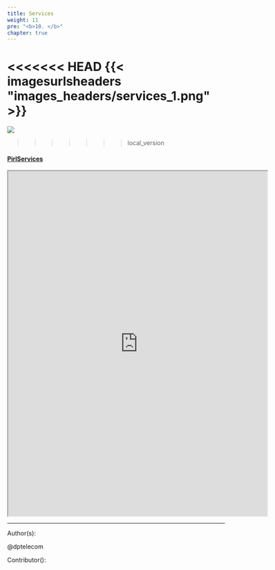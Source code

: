 ```yaml
---
title: Services
weight: 11
pre: "<b>10. </b>"
chapter: true
---
```

<<<<<<< HEAD
{{< imagesurlsheaders "images_headers/services_1.png"  >}}
=======
![](/images_headers/services_1.png)
>>>>>>> local_version


#### [PirlServices](https://services.pirl.io "PirlServices")
<iframe width="600"
    height="800" src="https://services.pirl.io">
</iframe>







---
Author(s):

@dptelecom

Contributor():
